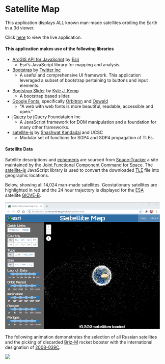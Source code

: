 # Satellite Map

This application displays ALL known man-made satellites orbiting the Earth in a 3d viewer.

Click [here](http://richiecarmichael.github.io/sat/index.html) to view the live application.

#### This application makes use of the following libraries

* [ArcGIS API for JavaScript](https://developers.arcgis.com/javascript/) by [Esri](http://www.esri.com/)
  - Esri’s JavaScript library for mapping and analysis.
* [Bootstrap](https://getbootstrap.com/) by [Twitter Inc](https://twitter.com/)
  - A useful and comprehensive UI framework. This application leveraged a subset of bootstrap pertaining to buttons and input elements.
* [Bootstrap Slider](https://github.com/seiyria/bootstrap-slider) by [Kyle J. Kemp](https://github.com/seiyria)
  - A bootstrap based slider.
* [Google Fonts](https://www.google.com/fonts), specifically [Orbitron](https://www.google.com/fonts/specimen/Orbitron) and [Oswald](https://www.google.com/fonts/specimen/Oswald)
  - "A web with web fonts is more beautiful, readable, accessible and open."
* [jQuery](https://jquery.com/) by jQuery Foundataion Inc
  - A JavaScript framework for DOM manipulation and a foundation for many other frameworks.
* [satellite-js](https://github.com/shashwatak/satellite-js) by [Shashwat Kandadai](https://github.com/shashwatak) and UCSC
  - Modular set of functions for SGP4 and SDP4 propagation of TLEs.

#### Satellite Data
Satellite descriptions and [ephemeris](https://en.wikipedia.org/wiki/Ephemeris) are sourced from [Space-Tracker](https://www.space-track.org) a site maintained by the [Joint Functional Component Command for Space](https://www.stratcom.mil/factsheets/7/JFCC_Space/). The [satellite-js](https://github.com/shashwatak/satellite-js) JavaScript library is used to convert the downloaded [TLE](https://en.wikipedia.org/wiki/Two-line_element_set) file into geographic locations.

Below, showing all 14,024 man-made satellites. Geostationary satellites are highlighted in red and the 24 hour trajectory is displayed for the [ESA](http://www.esa.int/ESA) satellite [GIOVE-B](https://en.wikipedia.org/wiki/GIOVE#GIOVE-B).

![](./img/satellite.jpg)

The following animation demonstrates the selection of all Russian satellites and the picking of discarded [Briz-M](https://en.wikipedia.org/wiki/Briz-M) rocket booster with the international designation of [2008-039C](https://www.n2yo.com/satellite/?s=33280).

![](./img/satellite-large.gif)
